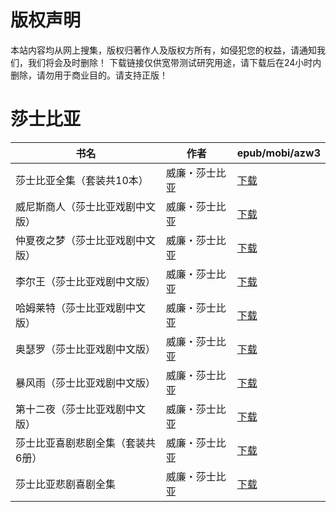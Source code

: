 # 版权声明

本站内容均从网上搜集，版权归著作人及版权方所有，如侵犯您的权益，请通知我们，我们将会及时删除！ 下载链接仅供宽带测试研究用途，请下载后在24小时内删除，请勿用于商业目的。请支持正版！

# 莎士比亚

| 书名 | 作者 | epub/mobi/azw3 |
| --- | --- | --- |
| 莎士比亚全集（套装共10本） | 威廉・莎士比亚 | [下载](https://url89.ctfile.com/f/31084289-1356984475-8c8d8a?p=8866) |
| 威尼斯商人（莎士比亚戏剧中文版） | 威廉・莎士比亚 | [下载](https://url89.ctfile.com/f/31084289-1357036159-3537ae?p=8866) |
| 仲夏夜之梦（莎士比亚戏剧中文版） | 威廉・莎士比亚 | [下载](https://url89.ctfile.com/f/31084289-1357035754-552ee9?p=8866) |
| 李尔王（莎士比亚戏剧中文版） | 威廉・莎士比亚 | [下载](https://url89.ctfile.com/f/31084289-1357035631-63e1ab?p=8866) |
| 哈姆莱特（莎士比亚戏剧中文版） | 威廉・莎士比亚 | [下载](https://url89.ctfile.com/f/31084289-1357035400-4bace1?p=8866) |
| 奥瑟罗（莎士比亚戏剧中文版） | 威廉・莎士比亚 | [下载](https://url89.ctfile.com/f/31084289-1357035262-7ae464?p=8866) |
| 暴风雨（莎士比亚戏剧中文版） | 威廉・莎士比亚 | [下载](https://url89.ctfile.com/f/31084289-1357035214-ce0c10?p=8866) |
| 第十二夜（莎士比亚戏剧中文版） | 威廉・莎士比亚 | [下载](https://url89.ctfile.com/f/31084289-1357035130-63ad7b?p=8866) |
| 莎士比亚喜剧悲剧全集（套装共6册） | 威廉・莎士比亚 | [下载](https://url89.ctfile.com/f/31084289-1357030633-21d691?p=8866) |
| 莎士比亚悲剧喜剧全集 | 威廉・莎士比亚 | [下载](https://url89.ctfile.com/f/31084289-1357022689-d55ee1?p=8866) |
